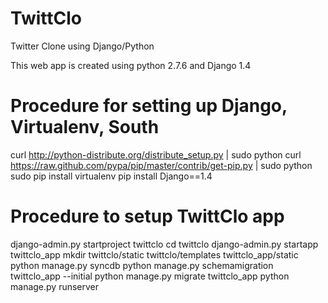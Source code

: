 # TwittClo
Twitter Clone using Django/Python

This web app is created using python 2.7.6 and Django 1.4
# Procedure for setting up Django, Virtualenv, South
 curl http://python-distribute.org/distribute_setup.py | sudo python
 curl https://raw.github.com/pypa/pip/master/contrib/get-pip.py | sudo python
 sudo pip install virtualenv
 pip install Django==1.4
 
# Procedure to setup TwittClo app
 
 django-admin.py startproject twittclo
 cd twittclo
 django-admin.py startapp twittclo_app
 mkdir twittclo/static twittclo/templates twittclo_app/static
 python manage.py syncdb
 python manage.py schemamigration twittclo_app --initial
 python manage.py migrate twittclo_app
 python manage.py runserver

